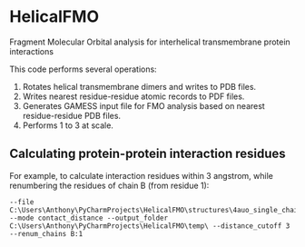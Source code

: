 # HelicalFMO
Fragment Molecular Orbital analysis for interhelical transmembrane protein interactions

This code performs several operations:

1. Rotates helical transmembrane dimers and writes to PDB files.
2. Writes nearest residue-residue atomic records to PDF files. 
3. Generates GAMESS input file for FMO analysis based on nearest residue-residue PDB files.
4. Performs 1 to 3 at scale.

## Calculating protein-protein interaction residues

For example, to calculate interaction residues within 3 angstrom, while renumbering the residues of chain B (from residue 1): 
```
--file C:\Users\Anthony\PyCharmProjects\HelicalFMO\structures\4auo_single_chains_AB.pdb --mode contact_distance --output_folder C:\Users\Anthony\PyCharmProjects\HelicalFMO\temp\ --distance_cutoff 3 --renum_chains B:1
```
